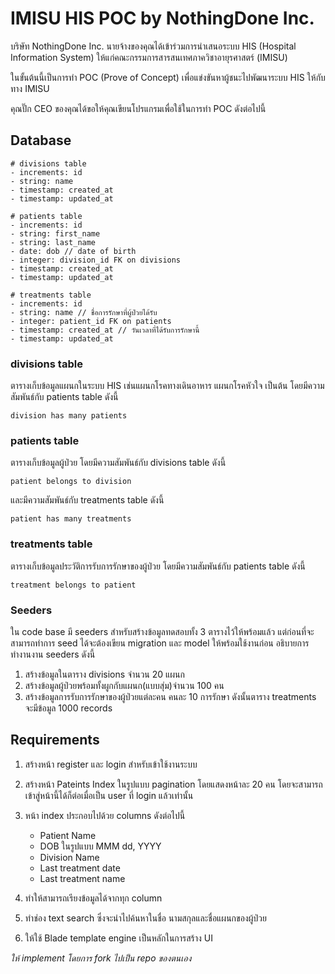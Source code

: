 # IMISU HIS POC by NothingDone Inc.
 บริษัท NothingDone Inc. นายจ้างของคุณได้เข้าร่วมการนำเสนอระบบ HIS (Hospital Information System) ให้แก่คณะกรรมการสารสนเทศภาควิชาอายุรศาสตร์ (IMISU)

 ในขั้นต้นนี้เป็นการทำ POC (Prove of Concept) เพื่อแข่งขันหาผู้ชนะไปพัฒนาระบบ HIS ให้กับทาง IMISU

 คุณปั๊ก CEO ของคุณได้ขอให้คุณเขียนโปรแกรมเพื่อใช้ในการทำ POC ดังต่อไปนี้

 ## Database
 ```
 # divisions table
 - increments: id
 - string: name
 - timestamp: created_at
 - timestamp: updated_at

 # patients table
 - increments: id
 - string: first_name
 - string: last_name
 - date: dob // date of birth
 - integer: division_id FK on divisions
 - timestamp: created_at
 - timestamp: updated_at

 # treatments table
 - increments: id
 - string: name // ชื่อการรักษาที่ผู้ป่วยได้รับ
 - integer: patient_id FK on patients
 - timestamp: created_at // วันเวลาที่ได้รับการรักษานี้
 - timestamp: updated_at
```

### divisions table
ตารางเก็บข้อมูลแผนกในระบบ HIS เช่นแผนกโรคทางเดินอาหาร แผนกโรคหัวใจ เป็นต้น โดยมีความสัมพันธ์กับ patients table ดังนี้

`division has many patients`

### patients table
ตารางเก็บข้อมูลผู้ป่วย โดยมีความสัมพันธ์กับ divisions table ดังนี้

`patient belongs to division`

และมีความสัมพันธ์กับ treatments table ดังนี้

`patient has many treatments`

### treatments table
ตารางเก็บข้อมูลประวัติการรับการรักษาของผู้ป่วย โดยมีความสัมพันธ์กับ patients table ดังนี้

`treatment belongs to patient`

### Seeders
ใน code base มี seeders สำหรับสร้างข้อมูลทดสอบทั้ง 3 ตารางไว้ให้พร้อมแล้ว แต่ก่อนที่จะสามารถทำการ seed ได้จะต้องเขียน migration และ model ให้พร้อมใช้งานก่อน อธิบายการทำงานงาน seeders ดังนี้

1. สร้างข้อมูลในตาราง divisions จำนวน 20 แผนก
2. สร้างข้อมูลผู้ป่วยพร้อมทั้งผูกกับแผนก(แบบสุ่ม)จำนวน 100 คน
3. สร้างข้อมูลการรับการรักษาของผู้ป่วยแต่ละคน คนละ 10 การรักษา ดังนั้นตาราง treatments จะมีข้อมูล 1000 records

## Requirements
1. สร้างหน้า register และ login สำหรับเข้าใช้งานระบบ

2. สร้างหน้า Pateints Index ในรูปแบบ pagination โดยแสดงหน้าละ 20 คน โดยจะสามารถเข้าสู่หน้านี้ได้ก็ต่อเมื่อเป็น user ที่ login แล้วเท่านั้น

3. หน้า index ประกอบไปด้วย columns ดังต่อไปนี้
    - Patient Name
    - DOB ในรูปแบบ MMM dd, YYYY
    - Division Name
    - Last treatment date
    - Last treatment name

4. ทำให้สามารถเรียงข้อมูลได้จากทุก column

5. ทำช่อง text search ซึ่งจะนำไปค้นหาในชื่อ นามสกุลและชื่อแผนกของผู้ป่วย

6. ให้ใช้ Blade template engine เป็นหลักในการสร้าง UI 

*ให้ implement โดยการ fork ไปเป็น repo ของตนเอง*
